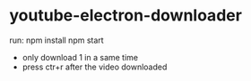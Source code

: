 # youtube-electron-downloader
run:
npm install
npm start
- only download 1 in a same time
- press ctr+r after the video downloaded
